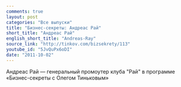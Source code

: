 ```yaml
---
comments: true
layout: post
categories: "Все выпуски"
title: "Бизнес-секреты: Андреас Рай"
short_title: "Андреас Рай"
english_short_title: "Andreas-Ray"
source_link: "http://tinkov.com/bizsekrety/113"
youtube_id: "5JvQuPx6oDI"
date: "2011-10-02"
---
```

Андреас Рай — генеральный промоутер клуба "Рай" в программе «Бизнес-секреты с Олегом Тиньковым»
